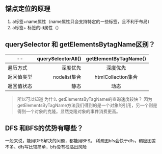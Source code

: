 ## 锚点定位的原理
1. a标签+name属性（name属性只会支持特定的一些标签，且不利于布局）
2. a标签+ 标签的id属性（）
## querySelector 和 getElementsBytagName区别？
|     --    | querySelectorAll()    |  getElementByTagName()|
| --------   | -----:   | :----: |
| 遍历方式       | 深度优先      |   深度优先    |
| 返回值类型        | nodelist集合    |   htmlCollection集合   |
| 返回值状态       | 静态      |   动态    |

>所以可以知道 为什么 getElementsByTagName的查询速度较快？
因为getElementsByTagName方法我们得到的是一个对象的引用，另一个则是得到一个对象的克隆。显然克隆对象的事件消费更高。
## DFS 和BFS的优势有哪些？
一般来说，能用DFS解决的问题，都能用BFS。
稀疏图bfs会快于dfs，稠密图差不多。dfs写比较简单，bfs没有栈溢出风险